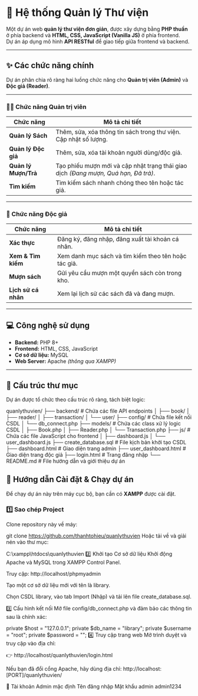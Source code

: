 # 📘 Hệ thống Quản lý Thư viện

Một dự án web **quản lý thư viện đơn giản**, được xây dựng bằng **PHP thuần** ở phía backend và **HTML, CSS, JavaScript (Vanilla JS)** ở phía frontend.  
Dự án áp dụng mô hình **API RESTful** để giao tiếp giữa frontend và backend.

---

## ✨ Các chức năng chính

Dự án phân chia rõ ràng hai luồng chức năng cho **Quản trị viên (Admin)** và **Độc giả (Reader)**.

---

### 👨‍💼 Chức năng Quản trị viên

| **Chức năng** | **Mô tả chi tiết** |
|----------------|--------------------|
| **Quản lý Sách** | Thêm, sửa, xóa thông tin sách trong thư viện. Cập nhật số lượng. |
| **Quản lý Độc giả** | Thêm, sửa, xóa tài khoản người dùng/độc giả. |
| **Quản lý Mượn/Trả** | Tạo phiếu mượn mới và cập nhật trạng thái giao dịch *(Đang mượn, Quá hạn, Đã trả)*. |
| **Tìm kiếm** | Tìm kiếm sách nhanh chóng theo tên hoặc tác giả. |

---

### 📖 Chức năng Độc giả

| **Chức năng** | **Mô tả chi tiết** |
|----------------|--------------------|
| **Xác thực** | Đăng ký, đăng nhập, đăng xuất tài khoản cá nhân. |
| **Xem & Tìm kiếm** | Xem danh mục sách và tìm kiếm theo tên hoặc tác giả. |
| **Mượn sách** | Gửi yêu cầu mượn một quyển sách còn trong kho. |
| **Lịch sử cá nhân** | Xem lại lịch sử các sách đã và đang mượn. |

---

## 💻 Công nghệ sử dụng

- **Backend:** PHP 8+ 
- **Frontend:** HTML, CSS, JavaScript   
- **Cơ sở dữ liệu:** MySQL
- **Web Server:** Apache *(thông qua XAMPP)*

---

## 📁 Cấu trúc thư mục

Dự án được tổ chức theo cấu trúc rõ ràng, tách biệt logic:

quanlythuvien/
├── backend/ # Chứa các file API endpoints
│ ├── book/
│ ├── reader/
│ ├── transaction/
│ └── user/
├── config/ # Chứa file kết nối CSDL
│ └── db_connect.php
├── models/ # Chứa các class xử lý logic CSDL
│ ├── Book.php
│ ├── Reader.php
│ └── Transaction.php
├── js/ # Chứa các file JavaScript cho frontend
│ ├── dashboard.js
│ └── user_dashboard.js
├── create_database.sql # File kịch bản khởi tạo CSDL
├── dashboard.html # Giao diện trang admin
├── user_dashboard.html # Giao diện trang độc giả
├── login.html # Trang đăng nhập
└── README.md # File hướng dẫn và giới thiệu dự án

## 🚀 Hướng dẫn Cài đặt & Chạy dự án

Để chạy dự án này trên máy cục bộ, bạn cần có **XAMPP** được cài đặt.

### 1️⃣ Sao chép Project

Clone repository này về máy:

git clone https://github.com/thanhtohieu/quanlythuvien
Hoặc tải về và giải nén vào thư mục:

C:\xampp\htdocs\quanlythuvien
2️⃣ Khởi tạo Cơ sở dữ liệu
Khởi động Apache và MySQL trong XAMPP Control Panel.

Truy cập: http://localhost/phpmyadmin

Tạo một cơ sở dữ liệu mới với tên là library.

Chọn CSDL library, vào tab Import (Nhập) và tải lên file create_database.sql.

3️⃣ Cấu hình kết nối
Mở file config/db_connect.php và đảm bảo các thông tin sau là chính xác:

private $host = "127.0.0.1";
private $db_name = "library";
private $username = "root";
private $password = "";
4️⃣ Truy cập trang web
Mở trình duyệt và truy cập vào địa chỉ:

👉 http://localhost/quanlythuvien/login.html

Nếu bạn đã đổi cổng Apache, hãy dùng địa chỉ:
http://localhost:[PORT]/quanlythuvien/

🔑 Tài khoản Admin mặc định
Tên đăng nhập	Mật khẩu
admin	admin1234

